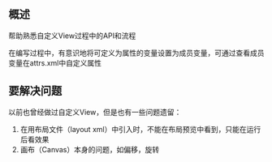 ## 概述

帮助熟悉自定义View过程中的API和流程



在编写过程中，有意识地将可定义为属性的变量设置为成员变量，可通过查看成员变量在attrs.xml中自定义属性



## 要解决问题

以前也曾经做过自定义View，但是也有一些问题遗留：

1. 在用布局文件（layout xml）中引入时，不能在布局预览中看到，只能在运行后看效果
2. 画布（Canvas）本身的问题，如偏移，旋转

